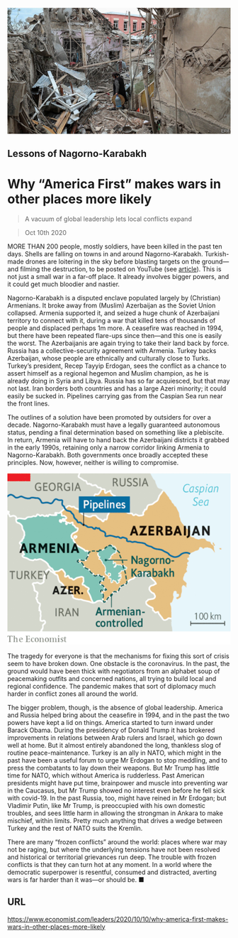 ![](./images/20201010_LDP501.jpg)

## Lessons of Nagorno-Karabakh

# Why “America First” makes wars in other places more likely

> A vacuum of global leadership lets local conflicts expand

> Oct 10th 2020

MORE THAN 200 people, mostly soldiers, have been killed in the past ten days. Shells are falling on towns in and around Nagorno-Karabakh. Turkish-made drones are loitering in the sky before blasting targets on the ground—and filming the destruction, to be posted on YouTube (see [article](https://www.economist.com//node/21792682)). This is not just a small war in a far-off place. It already involves bigger powers, and it could get much bloodier and nastier.

Nagorno-Karabakh is a disputed enclave populated largely by (Christian) Armenians. It broke away from (Muslim) Azerbaijan as the Soviet Union collapsed. Armenia supported it, and seized a huge chunk of Azerbaijani territory to connect with it, during a war that killed tens of thousands of people and displaced perhaps 1m more. A ceasefire was reached in 1994, but there have been repeated flare-ups since then—and this one is easily the worst. The Azerbaijanis are again trying to take their land back by force. Russia has a collective-security agreement with Armenia. Turkey backs Azerbaijan, whose people are ethnically and culturally close to Turks. Turkey’s president, Recep Tayyip Erdogan, sees the conflict as a chance to assert himself as a regional hegemon and Muslim champion, as he is already doing in Syria and Libya. Russia has so far acquiesced, but that may not last. Iran borders both countries and has a large Azeri minority; it could easily be sucked in. Pipelines carrying gas from the Caspian Sea run near the front lines.

The outlines of a solution have been promoted by outsiders for over a decade. Nagorno-Karabakh must have a legally guaranteed autonomous status, pending a final determination based on something like a plebiscite. In return, Armenia will have to hand back the Azerbaijani districts it grabbed in the early 1990s, retaining only a narrow corridor linking Armenia to Nagorno-Karabakh. Both governments once broadly accepted these principles. Now, however, neither is willing to compromise.



![](./images/20201010_LDM989.png)

The tragedy for everyone is that the mechanisms for fixing this sort of crisis seem to have broken down. One obstacle is the coronavirus. In the past, the ground would have been thick with negotiators from an alphabet soup of peacemaking outfits and concerned nations, all trying to build local and regional confidence. The pandemic makes that sort of diplomacy much harder in conflict zones all around the world.

The bigger problem, though, is the absence of global leadership. America and Russia helped bring about the ceasefire in 1994, and in the past the two powers have kept a lid on things. America started to turn inward under Barack Obama. During the presidency of Donald Trump it has brokered improvements in relations between Arab rulers and Israel, which go down well at home. But it almost entirely abandoned the long, thankless slog of routine peace-maintenance. Turkey is an ally in NATO, which might in the past have been a useful forum to urge Mr Erdogan to stop meddling, and to press the combatants to lay down their weapons. But Mr Trump has little time for NATO, which without America is rudderless. Past American presidents might have put time, brainpower and muscle into preventing war in the Caucasus, but Mr Trump showed no interest even before he fell sick with covid-19. In the past Russia, too, might have reined in Mr Erdogan; but Vladimir Putin, like Mr Trump, is preoccupied with his own domestic troubles, and sees little harm in allowing the strongman in Ankara to make mischief, within limits. Pretty much anything that drives a wedge between Turkey and the rest of NATO suits the Kremlin.

There are many “frozen conflicts” around the world: places where war may not be raging, but where the underlying tensions have not been resolved and historical or territorial grievances run deep. The trouble with frozen conflicts is that they can turn hot at any moment. In a world where the democratic superpower is resentful, consumed and distracted, averting wars is far harder than it was—or should be. ■

## URL

https://www.economist.com/leaders/2020/10/10/why-america-first-makes-wars-in-other-places-more-likely
